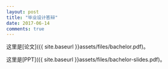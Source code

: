 ```yaml
---
layout: post
title: "毕业设计答辩"
date: 2017-06-14
comments: true
--- 
```


这里是[论文]({{ site.baseurl }}assets/files/bachelor.pdf)。

这里是[PPT]({{ site.baseurl }}assets/files/bachelor-slides.pdf)。
